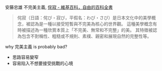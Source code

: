 

安藤忠雄 不完美主義, [侘寂 - 維基百科，自由的百科全書](https://zh.wikipedia.org/zh-tw/%E4%BE%98%E5%AF%82?useskin=vector)

> 侘寂（日語：侘び・寂び，平假名：わび・さび）是日本文化中的美學概念，被認為是一種以接受短暫與不完美為核心的世界觀。 這種美學概念有時被描述為一種欣賞本質上「不完美、無常和不完整」的美。 其特徵被認為包含不對稱性、粗糙或不規則、素樸、親密和展現自然的完整性等。

  
  
  why 完美主義 is probably bad?
  - 思路容易變窄
  - 容易陷入不想要接受挑戰的心境